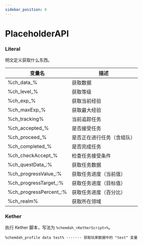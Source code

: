 ```yaml
---
sidebar_position: 8
---
```


# PlaceholderAPI

### Literal

明文定义获取什么东西。

| 变量名                                 | 描述            |
|-------------------------------------|---------------|
| %ch_data_<KEY>%                     | 获取数据          |
| %ch_level_<ID>%                     | 获取等级          |
| %ch_exp_<ID>%                       | 获取当前经验        |
| %ch_maxExp_<ID>%                    | 获取最大经验        |
| %ch_tracking%                       | 当前追踪任务        |
| %ch_accepted_<QUEST>%               | 是否接受任务        |
| %ch_proceed_<QUEST>%                | 是否正在进行任务（含组队） |
| %ch_completed_<QUEST>%              | 是否完成任务        |
| %ch_checkAccept_<QUEST>%            | 检查任务接受条件      |
| %ch_questData_<QUEST>:<KEY>%        | 获取任务数据        |
| %ch_progressValue_<QUEST>:<TASK>%   | 获取任务进度（当前值）   |
| %ch_progressTarget_<QUEST>:<TASK>%  | 获取任务进度（目标值）   |
| %ch_progressPercent_<QUEST>:<TASK>% | 获取任务进度（百分比）   |
| %ch_realm%                          | 获取所在领域        |

### Kether

执行 Kether 脚本，写法为 `%chemdah_<KetherScript>%`。

```
%chemdah_profile data test% ······· 获取玩家数据中的 "test" 变量
```